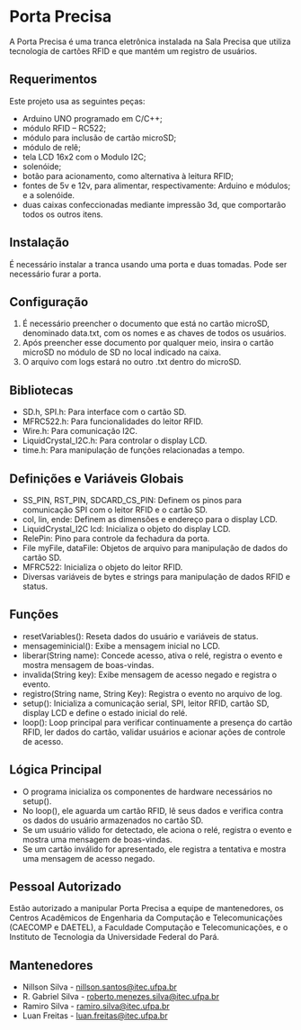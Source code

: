 # Porta Precisa

A Porta Precisa é uma tranca eletrônica instalada na Sala Precisa que utiliza tecnologia de cartões RFID e que mantém um registro de usuários.

## Requerimentos

Este projeto usa as seguintes peças:

- Arduino UNO programado em C/C++;
- módulo RFID – RC522;
- módulo para inclusão de cartão microSD;
- módulo de relê;
- tela LCD 16x2 com o Modulo I2C;
- solenóide;
- botão para acionamento, como alternativa à leitura RFID;
- fontes de 5v e 12v, para alimentar, respectivamente: Arduino e módulos; e a solenóide.
- duas caixas confeccionadas mediante impressão 3d, que comportarão todos os outros itens.

## Instalação

É necessário instalar a tranca usando uma porta e duas tomadas. Pode ser necessário furar a porta.

## Configuração

1. É necessário preencher o documento que está no cartão microSD, denominado data.txt, com os nomes e as chaves de todos os usuários.
1. Após preencher esse documento por qualquer meio, insira o cartão microSD no módulo de SD no local indicado na caixa.
1. O arquivo com logs estará no outro .txt dentro do microSD.

## Bibliotecas

- SD.h, SPI.h: Para interface com o cartão SD.
- MFRC522.h: Para funcionalidades do leitor RFID.
- Wire.h: Para comunicação I2C.
- LiquidCrystal_I2C.h: Para controlar o display LCD.
- time.h: Para manipulação de funções relacionadas a tempo.

## Definições e Variáveis Globais

- SS_PIN, RST_PIN, SDCARD_CS_PIN: Definem os pinos para comunicação SPI com o leitor RFID e o cartão SD.
- col, lin, ende: Definem as dimensões e endereço para o display LCD.
- LiquidCrystal_I2C lcd: Inicializa o objeto do display LCD.
- RelePin: Pino para controle da fechadura da porta.
- File myFile, dataFile: Objetos de arquivo para manipulação de dados do cartão SD.
- MFRC522: Inicializa o objeto do leitor RFID.
- Diversas variáveis de bytes e strings para manipulação de dados RFID e status.

## Funções

- resetVariables(): Reseta dados do usuário e variáveis de status.
- mensageminicial(): Exibe a mensagem inicial no LCD.
- liberar(String name): Concede acesso, ativa o relé, registra o evento e mostra mensagem de boas-vindas.
- invalida(String key): Exibe mensagem de acesso negado e registra o evento.
- registro(String name, String Key): Registra o evento no arquivo de log.
- setup(): Inicializa a comunicação serial, SPI, leitor RFID, cartão SD, display LCD e define o estado inicial do relé.
- loop(): Loop principal para verificar continuamente a presença do cartão RFID, ler dados do cartão, validar usuários e acionar ações de controle de acesso.

## Lógica Principal

- O programa inicializa os componentes de hardware necessários no setup().
- No loop(), ele aguarda um cartão RFID, lê seus dados e verifica contra os dados do usuário armazenados no cartão SD.
- Se um usuário válido for detectado, ele aciona o relé, registra o evento e mostra uma mensagem de boas-vindas.
- Se um cartão inválido for apresentado, ele registra a tentativa e mostra uma mensagem de acesso negado.

## Pessoal Autorizado

Estão autorizado a manipular Porta Precisa a equipe de mantenedores, os Centros Acadêmicos de Engenharia da Computação e Telecomunicações (CAECOMP e DAETEL), a Faculdade Computação e Telecomunicações, e o Instituto de Tecnologia da Universidade Federal do Pará.

## Mantenedores

- Nillson Silva - nillson.santos@itec.ufpa.br
- R. Gabriel Silva - roberto.menezes.silva@itec.ufpa.br
- Ramiro Silva - ramiro.silva@itec.ufpa.br
- Luan Freitas - luan.freitas@itec.ufpa.br